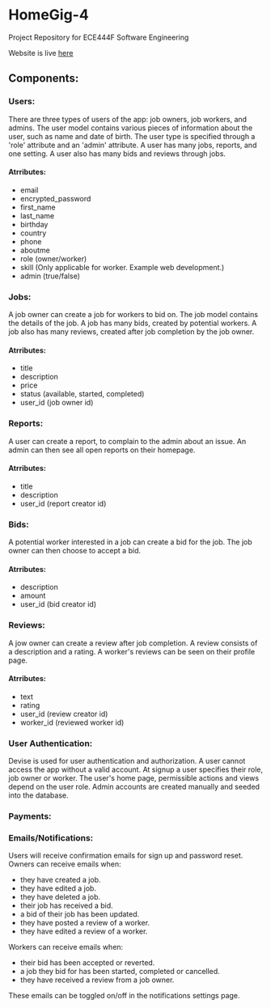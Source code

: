 # HomeGig-4
Project Repository for ECE444F Software Engineering 

Website is live [here](https://home-gig-4.herokuapp.com)

## Components:

  ### Users:
  There are three types of users of the app: job owners, job workers, and admins. The user model contains various pieces of   information about the user, such as name and date of birth. The user type is specified through a 'role' attribute and an     'admin' attribute. A user has many jobs, reports, and one setting. A user also has many bids and reviews through jobs.
  
   #### Atrributes:
   * email
   * encrypted_password
   * first_name
   * last_name
   * birthday
   * country
   * phone
   * aboutme
   * role (owner/worker)
   * skill (Only applicable for worker. Example web development.)
   * admin (true/false)

  ### Jobs:
  A job owner can create a job for workers to bid on. The job model contains the details of the job. A job has many bids,     created by potential workers. A job also has many reviews, created after job completion by the job owner.

   #### Atrributes:
   * title
   * description
   * price
   * status (available, started, completed)
   * user_id (job owner id)
  
  ### Reports:
  A user can create a report, to complain to the admin about an issue. An admin can then see all open reports on their         homepage.

   #### Atrributes:
   * title
   * description
   * user_id (report creator id)
  
  ### Bids:
  A potential worker interested in a job can create a bid for the job. The job owner can then choose to accept a bid.

   #### Atrributes:
   * description
   * amount
   * user_id (bid creator id)
   
  ### Reviews:
  A jow owner can create a review after job completion. A review consists of a description and a rating. A worker's reviews   can be seen on their profile page.

   #### Atrributes:
   * text
   * rating
   * user_id (review creator id)
   * worker_id (reviewed worker id)
   

  ### User Authentication:
  Devise is used for user authentication and authorization. A user cannot access the app without a valid account. At signup   a user specifies their role, job owner or worker. The user's home page, permissible actions and views depend on the user     role. Admin accounts are created manually and seeded into the database.

  ### Payments:
  
  ### Emails/Notifications:
  Users will receive confirmation emails for sign up and password reset.  
  Owners can receive emails when:  
   * they have created a job.
   * they have edited a job.
   * they have deleted a job.
   * their job has received a bid.
   * a bid of their job has been updated.
   * they have posted a review of a worker.
   * they have edited a review of a worker.  
  
  Workers can receive emails when:  
   * their bid has been accepted or reverted.
   * a job they bid for has been started, completed or cancelled.
   * they have received a review from a job owner.

   These emails can be toggled on/off in the notifications settings page. 









